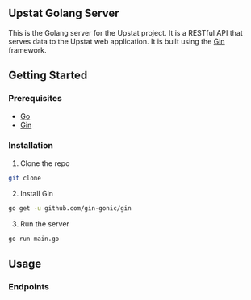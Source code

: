 ## Upstat Golang Server

This is the Golang server for the Upstat project. It is a RESTful API that serves data to the Upstat web application. It is built using the [Gin](https://gin-gonic.com/) framework.

## Getting Started

### Prerequisites

- [Go](https://golang.org/doc/install)
- [Gin](https://gin-gonic.com/)

### Installation

1. Clone the repo

```sh
git clone
```

2. Install Gin

```sh
go get -u github.com/gin-gonic/gin
```

3. Run the server

```sh
go run main.go
```

## Usage

### Endpoints
